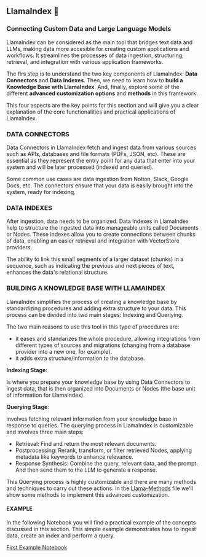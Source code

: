 ## LlamaIndex 🦙

### Connecting Custom Data and Large Language Models

LlamaIndex can be considered as the main tool that bridges text data and LLMs, making data more accesible for creating custom applications and workflows. It streamlines the processes of data ingestion, structuring, retrieval, and integration with various application frameworks.

The firs step is to understand the two key components of LlamaIndex: **Data Connectors** and **Data Indexes**.
Then, we need to learn how to **build a Knowledge Base with LlamaIndex**.
And, finally, explore some of the different **advanced customization options** and **methods** in this framework.

This four aspects are the key points for this section and will give you a clear explanation of the core functionalities and practical applications of LlamaIndex.


### DATA CONNECTORS

Data Connectors in LlamaIndex fetch and ingest data from various sources such as APIs, databases and file formats (PDFs, JSON, etc). These are essential as they represent the entry point for any data that enter into your system and will be later processed (indexed and queried).

Some common use cases are data ingestion from Notion, Slack, Google Docs, etc. The connectors ensure that your data is easily brought into the system, ready for indexing.


### DATA INDEXES

After ingestion, data needs to be organized. Data Indexes in LlamaIndex help to structure the ingested data into manageable units called Documents or Nodes. These indexes allow you to create connections between chunks of data, enabling an easier retrieval and integration with VectorStore providers.

The ability to link this small segments of a larger dataset (chunks) in a sequence, such as indicating the previous and next pieces of text, enhances the data's relational structure.


### BUILDING A KNOWLEDGE BASE WITH LLAMAINDEX

LlamaIndex simplifies the process of creating a knowledge base by standardizing procedures and adding extra structure to your data. This process can be divided into two main stages: Indexing and Queriying.

The two main reasons to use this tool in this type of procedures are: 
- it eases and standarizes the whole procedure, allowing integrations from different types of sources and migrations (changing from a database provider into a new one, for example).
- it adds extra structure/information to the database.

**Indexing Stage**:

Is where you prepare your knowledge base by using Data Connectors to ingest data, that is then organized into Documents or Nodes (the base unit of information for LlamaIndex).

**Querying Stage**:

involves fetching relevant information from your knowledge base in response to queries. The querying process in LlamaIndex is customizable and involves three main steps:

- Retrieval: Find and return the most relevant documents.
- Postprocessing: Rerank, transform, or filter retrieved Nodes, applying metadata like keywords to enhance relevance.
- Response Synthesis: Combine the query, relevant data, and the prompt. And then send them to the LLM to generate a response.

This Querying process is highly customizable and there are many methods and techniques to carry out these actions.
In the [Llama-Methods](01.1-llama-methods.md) file we'll show some methods to implement this advanced customization.

#### EXAMPLE

In the following Notebook you will find a practical example of the concepts discussed in this section. This simple example demonstrates how to ingest data, create an index and perform a query.

[First Example Notebook](examples/first_example_indexation_ingestion.ipynb)
